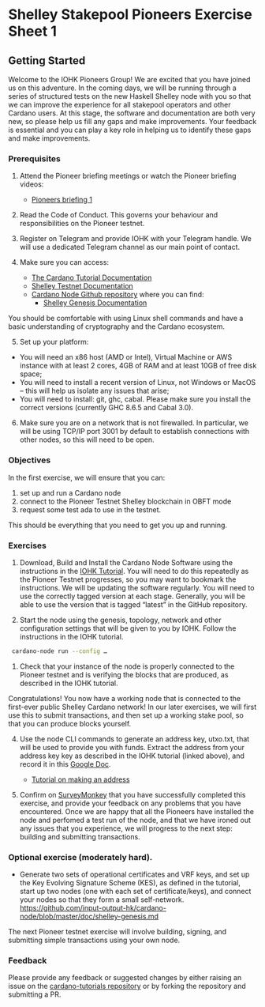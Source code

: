 # Shelley Stakepool Pioneers Exercise Sheet 1

## Getting Started

Welcome to the IOHK Pioneers Group!  We are excited that you have joined us on this adventure.  In the coming days, we will be running through a series of structured tests on the new Haskell Shelley node with you so that we can improve the experience for all stakepool operators and other Cardano users. At this stage, the software and documentation are both very new, so please help us fill any gaps and make improvements. Your feedback is essential and you can play a key role in helping us to identify these gaps and make improvements.

### Prerequisites

1. Attend the Pioneer briefing meetings or watch the Pioneer briefing videos:

    - [Pioneers briefing 1](https://drive.google.com/file/d/1EuUdpxtpp6ixSxI1jBXV3RmoumsGt3so/view)

2. Read the Code of Conduct.  This governs your behaviour and responsibilities on the Pioneer testnet.

3. Register on Telegram and provide IOHK with your Telegram handle.  We will use a dedicated Telegram channel as our main point of contact.

4. Make sure you can access:
    - [The Cardano Tutorial Documentation](https://github.com/input-output-hk/cardano-tutorials/tree/master/node-setup)
    - [Shelley Testnet Documentation](https://testnets.cardano.org/en/shelley-haskell/overview/)
    - [Cardano Node Github repository](https://github.com/input-output-hk/cardano-node) where you can find:
      - [Shelley Genesis Documentation](https://github.com/input-output-hk/cardano-node/blob/master/doc/shelley-genesis.md)

  You should be comfortable with using Linux shell commands and have a basic understanding of cryptography and the Cardano ecosystem.

5. Set up your platform:
  - You will need an x86 host (AMD or Intel), Virtual Machine or AWS instance with at least 2 cores, 4GB of RAM and at least 10GB of free disk space;
  - You will need to install a recent version of Linux, not Windows or MacOS – this will help us isolate any issues that arise;
  - You will need to install: git, ghc, cabal.  Please make sure you install the correct versions (currently GHC 8.6.5 and Cabal 3.0).

6. Make sure you are on a network that is not firewalled. In particular, we will be using TCP/IP port 3001 by default to establish connections with other nodes, so this will need to be open.

### Objectives

In the first exercise, we will ensure that you can:

1. set up and run a Cardano node
2. connect to the Pioneer Testnet Shelley blockchain in OBFT mode
3. request some test ada to use in the testnet.

This should be everything that you need to get you up and running.

### Exercises

1. Download, Build and Install the Cardano Node Software using the instructions in the [IOHK Tutorial](https://github.com/input-output-hk/cardano-tutorials/tree/master/node-setup).  You will need to do this repeatedly as the Pioneer Testnet progresses, so you may want to bookmark the instructions.  We will be updating the software regularly.  You will need to use the correctly tagged version at each stage.   Generally, you will be able to use the version that is tagged “latest” in the GitHub repository.

2. Start the node using the genesis, topology, network and other configuration settings that will be given to you by IOHK. Follow the instructions in the IOHK tutorial.

```bash
 cardano-node run --config …
```

1. Check that your instance of the node is properly connected to the Pioneer testnet and is verifying the blocks that are produced, as described in the IOHK tutorial.

  Congratulations!  You now have a working node that is connected to the first-ever public Shelley Cardano network! In our later exercises, we will first use this to submit transactions, and then set up a working stake pool, so that you can produce blocks yourself.

4. Use the node CLI commands to generate an address key, utxo.txt, that will be used to provide you with funds.  Extract the address from your address key key as described in the IOHK tutorial (linked above), and record it in this [Google Doc](https://docs.google.com/spreadsheets/d/1o62S2_24bcZNIpT3FASKHVGHG-dQ4J0vDaVCEsxbVKU/edit?usp=sharing).

   - [Tutorial on making an address](https://github.com/input-output-hk/cardano-tutorials/blob/master/node-setup/address.md)

5. Confirm on [SurveyMonkey](https://www.surveymonkey.co.uk/r/S9N5M5H) that you have successfully completed this exercise, and provide your feedback on any problems that you have encountered.  Once we are happy that all the Pioneers have installed the node and perfomed a test run of the node, and that we have ironed out any issues that you experience, we will progress to the next step: building and submitting transactions.

### Optional exercise (moderately hard).

- Generate two sets of operational certificates and VRF keys, and set up the Key Evolving Signature Scheme (KES), as defined in the tutorial, start up two nodes (one with each set of certificate/keys), and connect your nodes so that they form a small self-network.
  https://github.com/input-output-hk/cardano-node/blob/master/doc/shelley-genesis.md

The next Pioneer testnet exercise will involve building, signing, and submitting simple transactions using your own node.

### Feedback

Please provide any feedback or suggested changes by either raising an issue on the [cardano-tutorials repository](https://github.com/input-output-hk/cardano-tutorials) or by forking the repository and submitting a PR.
